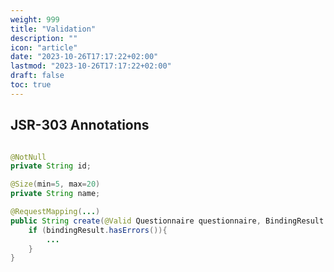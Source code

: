 ```yaml
---
weight: 999
title: "Validation"
description: ""
icon: "article"
date: "2023-10-26T17:17:22+02:00"
lastmod: "2023-10-26T17:17:22+02:00"
draft: false
toc: true
---
```


## JSR-303 Annotations

```java

@NotNull
private String id;

@Size(min=5, max=20)
private String name;
```

```java
@RequestMapping(...)
public String create(@Valid Questionnaire questionnaire, BindingResult bindingResult, Model model) {
    if (bindingResult.hasErrors()){
        ...
    }    
}
```

